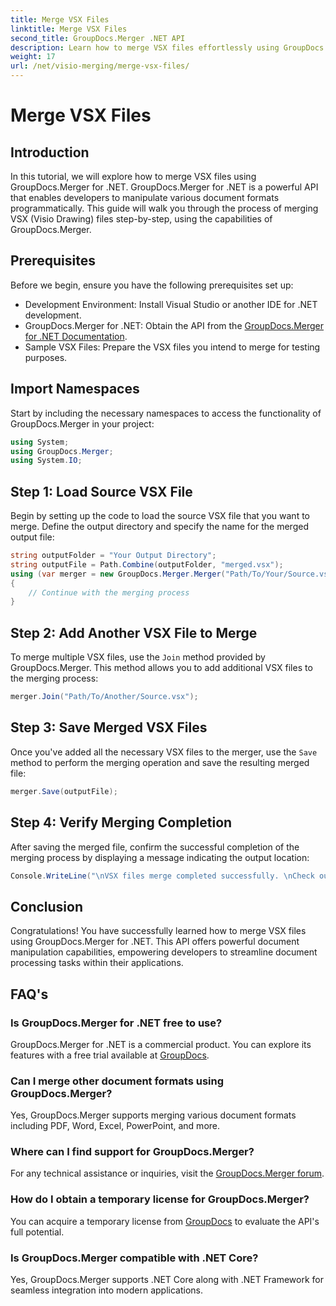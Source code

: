 ```yaml
---
title: Merge VSX Files
linktitle: Merge VSX Files
second_title: GroupDocs.Merger .NET API
description: Learn how to merge VSX files effortlessly using GroupDocs.Merger for .NET. This comprehensive guide simplifies document manipulation tasks.
weight: 17
url: /net/visio-merging/merge-vsx-files/
---
```


# Merge VSX Files

## Introduction
In this tutorial, we will explore how to merge VSX files using GroupDocs.Merger for .NET. GroupDocs.Merger for .NET is a powerful API that enables developers to manipulate various document formats programmatically. This guide will walk you through the process of merging VSX (Visio Drawing) files step-by-step, using the capabilities of GroupDocs.Merger.
## Prerequisites
Before we begin, ensure you have the following prerequisites set up:
- Development Environment: Install Visual Studio or another IDE for .NET development.
- GroupDocs.Merger for .NET: Obtain the API from the [GroupDocs.Merger for .NET Documentation](https://tutorials.groupdocs.com/merger/net/).
- Sample VSX Files: Prepare the VSX files you intend to merge for testing purposes.

## Import Namespaces
Start by including the necessary namespaces to access the functionality of GroupDocs.Merger in your project:
```csharp
using System; 
using GroupDocs.Merger;
using System.IO;
```
## Step 1: Load Source VSX File
Begin by setting up the code to load the source VSX file that you want to merge. Define the output directory and specify the name for the merged output file:
```csharp
string outputFolder = "Your Output Directory";
string outputFile = Path.Combine(outputFolder, "merged.vsx");
using (var merger = new GroupDocs.Merger.Merger("Path/To/Your/Source.vsx"))
{
    // Continue with the merging process
}
```
## Step 2: Add Another VSX File to Merge
To merge multiple VSX files, use the `Join` method provided by GroupDocs.Merger. This method allows you to add additional VSX files to the merging process:
```csharp
merger.Join("Path/To/Another/Source.vsx");
```
## Step 3: Save Merged VSX Files
Once you've added all the necessary VSX files to the merger, use the `Save` method to perform the merging operation and save the resulting merged file:
```csharp
merger.Save(outputFile);
```
## Step 4: Verify Merging Completion
After saving the merged file, confirm the successful completion of the merging process by displaying a message indicating the output location:
```csharp
Console.WriteLine("\nVSX files merge completed successfully. \nCheck output in {0}", outputFolder);
```

## Conclusion
Congratulations! You have successfully learned how to merge VSX files using GroupDocs.Merger for .NET. This API offers powerful document manipulation capabilities, empowering developers to streamline document processing tasks within their applications.

## FAQ's
### Is GroupDocs.Merger for .NET free to use?
GroupDocs.Merger for .NET is a commercial product. You can explore its features with a free trial available at [GroupDocs](https://releases.groupdocs.com/).
### Can I merge other document formats using GroupDocs.Merger?
Yes, GroupDocs.Merger supports merging various document formats including PDF, Word, Excel, PowerPoint, and more.
### Where can I find support for GroupDocs.Merger?
For any technical assistance or inquiries, visit the [GroupDocs.Merger forum](https://forum.groupdocs.com/c/merger/32).
### How do I obtain a temporary license for GroupDocs.Merger?
You can acquire a temporary license from [GroupDocs](https://purchase.groupdocs.com/temporary-license/) to evaluate the API's full potential.
### Is GroupDocs.Merger compatible with .NET Core?
Yes, GroupDocs.Merger supports .NET Core along with .NET Framework for seamless integration into modern applications.
